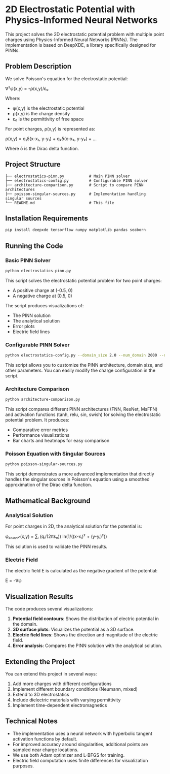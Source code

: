 # 2D Electrostatic Potential with Physics-Informed Neural Networks

This project solves the 2D electrostatic potential problem with multiple point charges using Physics-Informed Neural Networks (PINNs). The implementation is based on DeepXDE, a library specifically designed for PINNs.

## Problem Description

We solve Poisson's equation for the electrostatic potential:

∇²φ(x,y) = -ρ(x,y)/ε₀

Where:
- φ(x,y) is the electrostatic potential
- ρ(x,y) is the charge density
- ε₀ is the permittivity of free space

For point charges, ρ(x,y) is represented as:

ρ(x,y) = q₁δ(x-x₁, y-y₁) + q₂δ(x-x₂, y-y₂) + ...

Where δ is the Dirac delta function.

## Project Structure

```
├── electrostatics-pinn.py           # Main PINN solver
├── electrostatics-config.py         # Configurable PINN solver
├── architecture-comparison.py       # Script to compare PINN architectures
├── poisson-singular-sources.py      # Implementation handling singular sources
└── README.md                        # This file
```

## Installation Requirements

```bash
pip install deepxde tensorflow numpy matplotlib pandas seaborn
```

## Running the Code

### Basic PINN Solver

```bash
python electrostatics-pinn.py
```

This script solves the electrostatic potential problem for two point charges:
- A positive charge at (-0.5, 0)
- A negative charge at (0.5, 0)

The script produces visualizations of:
- The PINN solution
- The analytical solution
- Error plots
- Electric field lines

### Configurable PINN Solver

```bash
python electrostatics-config.py --domain_size 2.0 --num_domain 2000 --num_boundary 200 --epochs 20000 --hidden_layers 4 --neurons 50 --output_dir results
```

This script allows you to customize the PINN architecture, domain size, and other parameters. You can easily modify the charge configuration in the script.

### Architecture Comparison

```bash
python architecture-comparison.py
```

This script compares different PINN architectures (FNN, ResNet, MsFFN) and activation functions (tanh, relu, sin, swish) for solving the electrostatic potential problem. It produces:
- Comparative error metrics
- Performance visualizations
- Bar charts and heatmaps for easy comparison

### Poisson Equation with Singular Sources

```bash
python poisson-singular-sources.py
```

This script demonstrates a more advanced implementation that directly handles the singular sources in Poisson's equation using a smoothed approximation of the Dirac delta function.

## Mathematical Background

### Analytical Solution

For point charges in 2D, the analytical solution for the potential is:

φₐₙₐₗᵧₜᵢ𝒸(x,y) = ∑ᵢ (qᵢ/(2πε₀)) ln(1/((x-xᵢ)² + (y-yᵢ)²))

This solution is used to validate the PINN results.

### Electric Field

The electric field E is calculated as the negative gradient of the potential:

E = -∇φ

## Visualization Results

The code produces several visualizations:

1. **Potential field contours**: Shows the distribution of electric potential in the domain.
2. **3D surface plots**: Visualizes the potential as a 3D surface.
3. **Electric field lines**: Shows the direction and magnitude of the electric field.
4. **Error analysis**: Compares the PINN solution with the analytical solution.

## Extending the Project

You can extend this project in several ways:

1. Add more charges with different configurations
2. Implement different boundary conditions (Neumann, mixed)
3. Extend to 3D electrostatics
4. Include dielectric materials with varying permittivity
5. Implement time-dependent electromagnetics

## Technical Notes

- The implementation uses a neural network with hyperbolic tangent activation functions by default.
- For improved accuracy around singularities, additional points are sampled near charge locations.
- We use both Adam optimizer and L-BFGS for training.
- Electric field computation uses finite differences for visualization purposes.